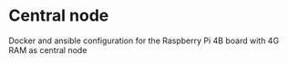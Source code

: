 # Central node
Docker and ansible configuration for the Raspberry Pi 4B board with 4G RAM as central node
